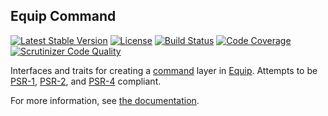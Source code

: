 ## Equip Command

[![Latest Stable Version](https://img.shields.io/packagist/v/equip/command.svg)](https://packagist.org/packages/equip/command)
[![License](https://img.shields.io/packagist/l/equip/command.svg)](https://github.com/equip/command/blob/master/LICENSE)
[![Build Status](https://travis-ci.org/equip/command.svg)](https://travis-ci.org/equip/command)
[![Code Coverage](https://scrutinizer-ci.com/g/equip/command/badges/coverage.png?b=master)](https://scrutinizer-ci.com/g/equip/command/?branch=master)
[![Scrutinizer Code Quality](https://scrutinizer-ci.com/g/equip/command/badges/quality-score.png?b=master)](https://scrutinizer-ci.com/g/equip/command/?branch=master)

Interfaces and traits for creating a [command](https://sourcemaking.com/design_patterns/command) layer in [Equip](http://equip.github.io/).
Attempts to be [PSR-1](http://www.php-fig.org/psr/psr-1/), [PSR-2](http://www.php-fig.org/psr/psr-2/),
and [PSR-4](http://www.php-fig.org/psr/psr-4/) compliant.

For more information, see [the documentation](http://equipframework.readthedocs.org/en/latest/command).
